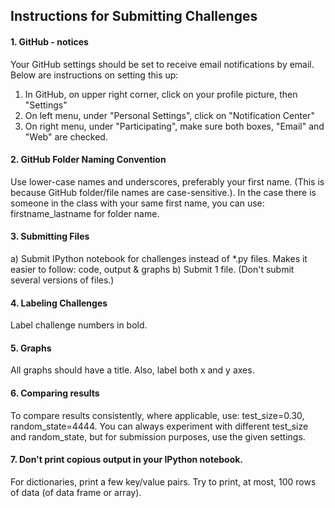 

## Instructions for Submitting Challenges

#### 1.  GitHub - notices
Your GitHub settings should be set to receive email notifications by email.  Below are instructions on setting this up:

1.  In GitHub, on upper right corner, click on your profile picture, then "Settings"
2.  On left menu, under "Personal Settings", click on "Notification Center"
3.  On right menu, under "Participating", make sure both boxes, "Email" and "Web" are checked.

#### 2.  GitHub Folder Naming Convention
Use lower-case names and underscores, preferably your first name.  (This is because GitHub folder/file names are case-sensitive.).  In the case there is someone in the class with your same first name, you can use:  firstname_lastname for folder name. 

#### 3.  Submitting Files
a)  Submit IPython notebook for challenges instead of *.py files.  Makes it easier to follow:  code, output & graphs
b)  Submit 1 file.  (Don't submit several versions of files.)

#### 4.  Labeling Challenges
Label challenge numbers in bold.

#### 5.  Graphs
All graphs should have a title.  Also, label both x and y axes.

#### 6.  Comparing results
To compare results consistently, where applicable, use:  test_size=0.30, random_state=4444.  You can always experiment with different test_size and random_state, but for submission purposes, use the given settings.

#### 7.  Don't print copious output in your IPython notebook.  
For dictionaries, print a few key/value pairs.  Try to print, at most, 100 rows of data (of data frame or array).


 



